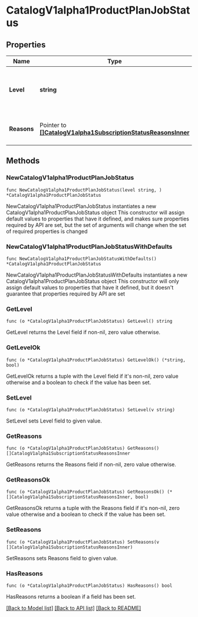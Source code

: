# CatalogV1alpha1ProductPlanJobStatus

## Properties

Name | Type | Description | Notes
------------ | ------------- | ------------- | -------------
**Level** | **string** | The current status level, indicating progress towards consistency. | 
**Reasons** | Pointer to [**[]CatalogV1alpha1SubscriptionStatusReasonsInner**](CatalogV1alpha1SubscriptionStatusReasonsInner.md) | Reasons for the generated status. | [optional] 

## Methods

### NewCatalogV1alpha1ProductPlanJobStatus

`func NewCatalogV1alpha1ProductPlanJobStatus(level string, ) *CatalogV1alpha1ProductPlanJobStatus`

NewCatalogV1alpha1ProductPlanJobStatus instantiates a new CatalogV1alpha1ProductPlanJobStatus object
This constructor will assign default values to properties that have it defined,
and makes sure properties required by API are set, but the set of arguments
will change when the set of required properties is changed

### NewCatalogV1alpha1ProductPlanJobStatusWithDefaults

`func NewCatalogV1alpha1ProductPlanJobStatusWithDefaults() *CatalogV1alpha1ProductPlanJobStatus`

NewCatalogV1alpha1ProductPlanJobStatusWithDefaults instantiates a new CatalogV1alpha1ProductPlanJobStatus object
This constructor will only assign default values to properties that have it defined,
but it doesn't guarantee that properties required by API are set

### GetLevel

`func (o *CatalogV1alpha1ProductPlanJobStatus) GetLevel() string`

GetLevel returns the Level field if non-nil, zero value otherwise.

### GetLevelOk

`func (o *CatalogV1alpha1ProductPlanJobStatus) GetLevelOk() (*string, bool)`

GetLevelOk returns a tuple with the Level field if it's non-nil, zero value otherwise
and a boolean to check if the value has been set.

### SetLevel

`func (o *CatalogV1alpha1ProductPlanJobStatus) SetLevel(v string)`

SetLevel sets Level field to given value.


### GetReasons

`func (o *CatalogV1alpha1ProductPlanJobStatus) GetReasons() []CatalogV1alpha1SubscriptionStatusReasonsInner`

GetReasons returns the Reasons field if non-nil, zero value otherwise.

### GetReasonsOk

`func (o *CatalogV1alpha1ProductPlanJobStatus) GetReasonsOk() (*[]CatalogV1alpha1SubscriptionStatusReasonsInner, bool)`

GetReasonsOk returns a tuple with the Reasons field if it's non-nil, zero value otherwise
and a boolean to check if the value has been set.

### SetReasons

`func (o *CatalogV1alpha1ProductPlanJobStatus) SetReasons(v []CatalogV1alpha1SubscriptionStatusReasonsInner)`

SetReasons sets Reasons field to given value.

### HasReasons

`func (o *CatalogV1alpha1ProductPlanJobStatus) HasReasons() bool`

HasReasons returns a boolean if a field has been set.


[[Back to Model list]](../README.md#documentation-for-models) [[Back to API list]](../README.md#documentation-for-api-endpoints) [[Back to README]](../README.md)


